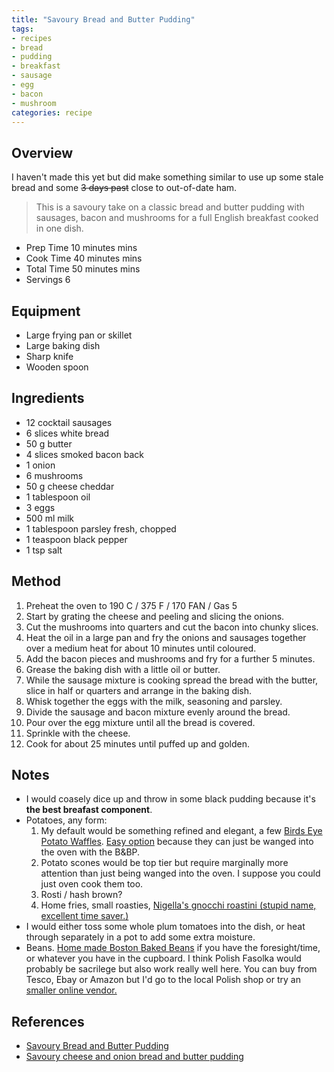 ```yaml
---
title: "Savoury Bread and Butter Pudding"
tags:
- recipes
- bread
- pudding
- breakfast
- sausage
- egg
- bacon
- mushroom
categories: recipe
---
```


## Overview
I haven't made this yet but did make something similar to use up some stale bread and some ~~3 days past~~ close to out-of-date ham.

> This is a savoury take on a classic bread and butter pudding with sausages, bacon and mushrooms for a full English breakfast cooked in one dish.

- Prep Time 10 minutes mins
- Cook Time 40 minutes mins
- Total Time 50 minutes mins
- Servings 6

## Equipment
- Large frying pan or skillet
- Large baking dish
- Sharp knife
- Wooden spoon

## Ingredients
- 12 cocktail sausages
- 6 slices white bread
- 50 g butter
- 4 slices smoked bacon back
- 1 onion
- 6 mushrooms
- 50 g cheese cheddar
- 1 tablespoon oil
- 3 eggs
- 500 ml milk
- 1 tablespoon parsley fresh, chopped
- 1 teaspoon black pepper
- 1 tsp salt

## Method
1. Preheat the oven to 190 C / 375 F / 170 FAN / Gas 5
2. Start by grating the cheese and peeling and slicing the onions.
3. Cut the mushrooms into quarters and cut the bacon into chunky slices.
4. Heat the oil in a large pan and fry the onions and sausages together over a medium heat for about 10 minutes until coloured.
5. Add the bacon pieces and mushrooms and fry for a further 5 minutes.
6. Grease the baking dish with a little oil or butter.
7. While the sausage mixture is cooking spread the bread with the butter, slice in half or quarters and arrange in the baking dish.
8. Whisk together the eggs with the milk, seasoning and parsley.
9. Divide the sausage and bacon mixture evenly around the bread.
10. Pour over the egg mixture until all the bread is covered.
11. Sprinkle with the cheese.
12. Cook for about 25 minutes until puffed up and golden.

## Notes
- I would coasely dice up and throw in some black pudding because it's **the best breafast component**.
- Potatoes, any form:
    1. My default would be something refined and elegant, a few [Birds Eye Potato Waffles](https://www.birdseye.co.uk/range/potato-waffles/potato-waffles/10-the-original-potato-waffles-567g). [Easy option](https://www.youtube.com/watch?v=XSq_Fhcckvo) because they can just be wanged into the oven with the B&BP.
    2. Potato scones would be top tier but require marginally more attention than just being wanged into the oven. I suppose you could just oven cook them too.
    3. Rosti / hash brown?
    4. Home fries, small roasties, [Nigella's gnocchi roastini (stupid name, excellent time saver.)](https://www.myfussyeater.com/nigellas-rapid-roastini-fried-gnocchi/#tasty-recipes-8586) 
- I would either toss some whole plum tomatoes into the dish, or heat through separately in a pot to add some extra moisture.
- Beans. [Home made Boston Baked Beans](https://www.bbc.co.uk/food/recipes/bostonbakedbeans_10471) if you have the foresight/time, or whatever you have in the cupboard. I think Polish Fasolka would probably be sacrilege but also work really well here. You can buy from Tesco, Ebay or Amazon but I'd go to the local Polish shop or try an [smaller online vendor.](https://www.polishdelicatessen.co.uk/sklep/pamapol-fasolka-po-bretonsku-z-boczkiem-500g/)


## References
- [Savoury Bread and Butter Pudding](https://greatbritishrecipes.com/savoury-bread-and-butter-pudding/#recipe)
- [Savoury cheese and onion bread and butter pudding](https://www.greatbritishchefs.com/recipes/savoury-bread-butter-pudding-recipe)